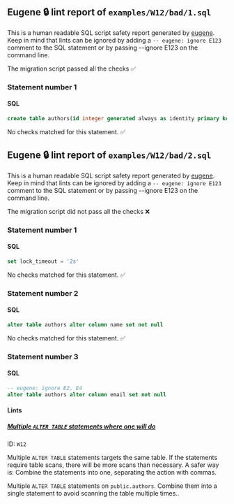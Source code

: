 ## Eugene 🔒 lint report of `examples/W12/bad/1.sql`

This is a human readable SQL script safety report generated by [eugene](https://github.com/kaaveland/eugene).
Keep in mind that lints can be ignored by adding a `-- eugene: ignore E123` comment to the SQL statement
or by passing --ignore E123 on the command line.

The migration script passed all the checks ✅

### Statement number 1
#### SQL
```sql
create table authors(id integer generated always as identity primary key, name text, email text)
```
No checks matched for this statement. ✅

## Eugene 🔒 lint report of `examples/W12/bad/2.sql`

This is a human readable SQL script safety report generated by [eugene](https://github.com/kaaveland/eugene).
Keep in mind that lints can be ignored by adding a `-- eugene: ignore E123` comment to the SQL statement
or by passing --ignore E123 on the command line.

The migration script did not pass all the checks ❌

### Statement number 1
#### SQL
```sql
set lock_timeout = '2s'
```
No checks matched for this statement. ✅
### Statement number 2
#### SQL
```sql
alter table authors alter column name set not null
```
No checks matched for this statement. ✅
### Statement number 3
#### SQL
```sql
-- eugene: ignore E2, E4
alter table authors alter column email set not null
```
#### Lints

##### [Multiple `ALTER TABLE` statements where one will do](https://kaveland.no/eugene/hints/W12/)

ID: `W12`

Multiple `ALTER TABLE` statements targets the same table. If the statements require table scans, there will be more scans than necessary. A safer way is: Combine the statements into one, separating the action with commas.

Multiple `ALTER TABLE` statements on `public.authors`. Combine them into a single statement to avoid scanning the table multiple times..
